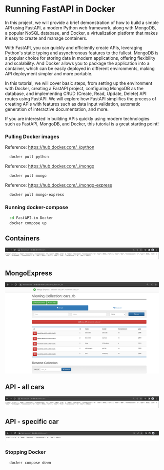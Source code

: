 
# Running FastAPI in Docker

In this project, we will provide a brief demonstration of how to build a simple API using FastAPI, a modern Python web framework, along with MongoDB, a popular NoSQL database, and Docker, a virtualization platform that makes it easy to create and manage containers.

With FastAPI, you can quickly and efficiently create APIs, leveraging Python's static typing and asynchronous features to the fullest. MongoDB is a popular choice for storing data in modern applications, offering flexibility and scalability. And Docker allows you to package the application into a container, which can be easily deployed in different environments, making API deployment simpler and more portable.

In this tutorial, we will cover basic steps, from setting up the environment with Docker, creating a FastAPI project, configuring MongoDB as the database, and implementing CRUD (Create, Read, Update, Delete) API routes using FastAPI. We will explore how FastAPI simplifies the process of creating APIs with features such as data input validation, automatic generation of interactive documentation, and more.

If you are interested in building APIs quickly using modern technologies such as FastAPI, MongoDB, and Docker, this tutorial is a great starting point!


### Pulling Docker images


Reference: https://hub.docker.com/_/python

```bash
  docker pull python
```
Reference: https://hub.docker.com/_/mongo

```bash
  docker pull mongo
```
Reference: https://hub.docker.com/_/mongo-express

```bash
  docker pull mongo-express
```
    
### Running docker-compose
```bash
  cd FastAPI-in-Docker
  docker compose up
```
## Containers
![alt text](https://github.com/viniciusmalagi/FastAPI-in-Docker/blob/main/images/api_cars.png?raw=true)

## MongoExpress
![alt text](https://github.com/viniciusmalagi/FastAPI-in-Docker/blob/main/images/mongoexpress.png?raw=true)

## API - all cars
![alt text](https://github.com/viniciusmalagi/FastAPI-in-Docker/blob/main/images/api_cars.png?raw=true)

## API - specific car
![alt text](https://github.com/viniciusmalagi/FastAPI-in-Docker/blob/main/images/car.png?raw=true)


### Stopping Docker
```bash
  docker compose down
```
